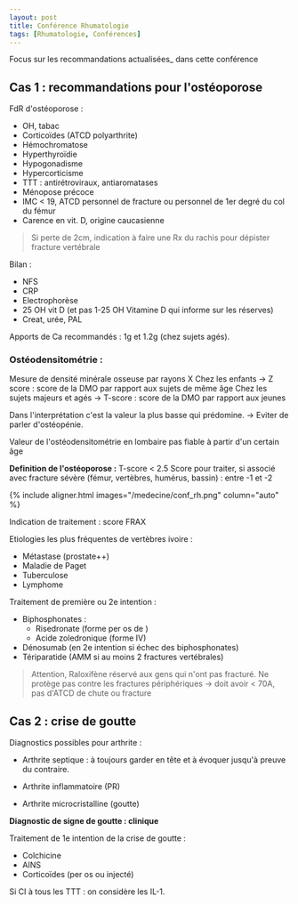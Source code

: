 ```yaml
---
layout: post
title: Conférence Rhumatologie
tags: [Rhumatologie, Conférences]
---
```


Focus sur les recommandations actualisées_ dans cette conférence

## Cas 1 : recommandations pour l'ostéoporose

FdR d'ostéoporose : 

- OH, tabac
- Corticoïdes (ATCD polyarthrite)
- Hémochromatose
- Hyperthyroïdie 
- Hypogonadisme
- Hypercorticisme
- TTT : antirétroviraux, antiaromatases
- Ménopose précoce
- IMC < 19, ATCD personnel de fracture ou personnel de 1er degré du col du fémur
- Carence en vit. D, origine caucasienne



> Si perte de 2cm, indication à faire une Rx du rachis pour dépister fracture vertébrale



Bilan :

-  NFS
- CRP
- Electrophorèse
- 25 OH vit D (et pas 1-25 OH Vitamine D qui informe sur les réserves)
- Creat, urée, PAL



Apports de Ca recommandés : 1g et 1.2g (chez sujets agés).



### Ostéodensitométrie : 

Mesure de densité minérale osseuse par rayons X 
Chez les enfants -> Z score : score de la DMO par rapport aux sujets de même âge
Chez les sujets majeurs et agés -> T-score : score de la DMO par rapport aux jeunes 

Dans l'interprétation c'est la valeur la plus basse qui prédomine.
-> Eviter de parler d'ostéopénie.

Valeur de l'ostéodensitométrie en lombaire pas fiable à partir d'un certain âge

**Definition de l'ostéoporose :** T-score < 2.5
Score pour traiter, si associé avec fracture sévère (fémur, vertèbres, humérus, bassin) : entre -1 et -2

{% include aligner.html images="/medecine/conf_rh.png" column="auto" %}

Indication de traitement : score FRAX



Etiologies les plus fréquentes de vertèbres ivoire : 

- Métastase (prostate++)
- Maladie de Paget
- Tuberculose
- Lymphome



Traitement de première ou 2e intention :

- Biphosphonates :
  - Risedronate (forme per os de )
  - Acide zoledronique (forme IV)
- Dénosumab (en 2e intention si échec des biphosphonates)
- Tériparatide (AMM si au moins 2 fractures vertébrales)



> Attention, Raloxifène réservé aux gens qui n'ont pas fracturé. Ne protège pas contre les fractures périphériques
> -> doit avoir < 70A, pas d'ATCD de chute ou fracture



## Cas 2 : crise de goutte

Diagnostics possibles pour arthrite :

- Arthrite septique : à toujours garder en tête et à évoquer jusqu'à preuve du contraire.

- Arthrite inflammatoire (PR)

- Arthrite microcristalline (goutte)

  

**Diagnostic de signe de goutte : clinique**

Traitement de 1e intention de la crise de goutte :

- Colchicine
- AINS
- Corticoïdes (per os ou injecté)

Si CI à tous les TTT : on considère les IL-1.